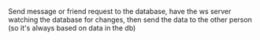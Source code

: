 Send message or friend request to the database, have the ws server watching the database for changes, then send the data to the other person (so it's always based on data in the db)
